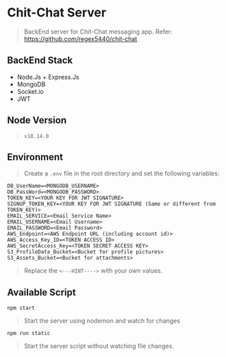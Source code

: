 # Chit-Chat Server

> BackEnd server for Chit-Chat messaging app. Refer: https://github.com/regex5440/chit-chat

## BackEnd Stack

- Node.Js + Express.Js
- MongoDB
- Socket.io
- JWT

## Node Version

> `v18.14.0`

## Environment

> Create a `.env` file in the root directory and set the following variables:

```
DB_UserName=<MONGODB_USERNAME>
DB_PassWord=<MONGODB_PASSWORD>
TOKEN_KEY=<YOUR KEY FOR JWT SIGNATURE>
SIGNUP_TOKEN_KEY=<YOUR KEY FOR JWT SIGNATURE (Same or different from TOKEN_KEY)>
EMAIL_SERVICE=<Email Service Name>
EMAIL_USERNAME=<Email Username>
EMAIL_PASSWORD=<Email Password>
AWS_Endpoint=<AWS Endpoint URL (including account id)>
AWS_Access_Key_ID=<TOKEN ACCESS ID>
AWS_SecretAccess_Key=<TOKEN SECRET ACCESS KEY>
S3_ProfileData_Bucket=<Bucket for profile pictures>
S3_Assets_Bucket=<Bucket for attachments>
```

> Replace the `<---HINT---->` with your own values.

## Available Script

`npm start`

> Start the server using nodemon and watch for changes

`npm run static`

> Start the server script without watching file changes.
